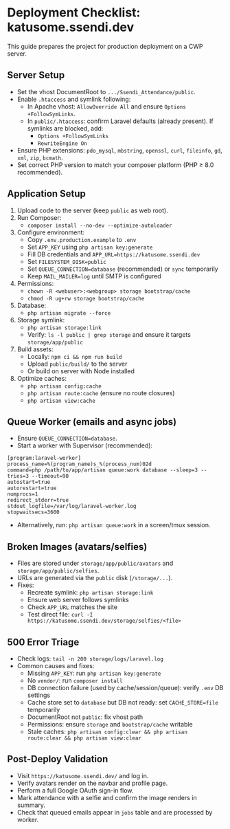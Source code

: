 # Deployment Checklist: katusome.ssendi.dev

This guide prepares the project for production deployment on a CWP server.

## Server Setup
- Set the vhost DocumentRoot to `.../Ssendi_Attendance/public`.
- Enable `.htaccess` and symlink following:
  - In Apache vhost: `AllowOverride All` and ensure `Options +FollowSymLinks`.
  - In `public/.htaccess`: confirm Laravel defaults (already present). If symlinks are blocked, add:
    - `Options +FollowSymLinks`
    - `RewriteEngine On`
- Ensure PHP extensions: `pdo_mysql`, `mbstring`, `openssl`, `curl`, `fileinfo`, `gd`, `xml`, `zip`, `bcmath`.
- Set correct PHP version to match your composer platform (PHP ≥ 8.0 recommended).

## Application Setup
1. Upload code to the server (keep `public` as web root).
2. Run Composer:
   - `composer install --no-dev --optimize-autoloader`
3. Configure environment:
   - Copy `.env.production.example` to `.env`
   - Set `APP_KEY` using `php artisan key:generate`
   - Fill DB credentials and `APP_URL=https://katusome.ssendi.dev`
   - Set `FILESYSTEM_DISK=public`
   - Set `QUEUE_CONNECTION=database` (recommended) or `sync` temporarily
   - Keep `MAIL_MAILER=log` until SMTP is configured
4. Permissions:
   - `chown -R <webuser>:<webgroup> storage bootstrap/cache`
   - `chmod -R ug+rw storage bootstrap/cache`
5. Database:
   - `php artisan migrate --force`
6. Storage symlink:
   - `php artisan storage:link`
   - Verify: `ls -l public | grep storage` and ensure it targets `storage/app/public`
7. Build assets:
   - Locally: `npm ci && npm run build`
   - Upload `public/build/` to the server
   - Or build on server with Node installed
8. Optimize caches:
   - `php artisan config:cache`
   - `php artisan route:cache` (ensure no route closures)
   - `php artisan view:cache`

## Queue Worker (emails and async jobs)
- Ensure `QUEUE_CONNECTION=database`.
- Start a worker with Supervisor (recommended):

```
[program:laravel-worker]
process_name=%(program_name)s_%(process_num)02d
command=php /path/to/app/artisan queue:work database --sleep=3 --tries=3 --timeout=90
autostart=true
autorestart=true
numprocs=1
redirect_stderr=true
stdout_logfile=/var/log/laravel-worker.log
stopwaitsecs=3600
```

- Alternatively, run: `php artisan queue:work` in a screen/tmux session.

## Broken Images (avatars/selfies)
- Files are stored under `storage/app/public/avatars` and `storage/app/public/selfies`.
- URLs are generated via the `public` disk (`/storage/...`).
- Fixes:
  - Recreate symlink: `php artisan storage:link`
  - Ensure web server follows symlinks
  - Check `APP_URL` matches the site
  - Test direct file: `curl -I https://katusome.ssendi.dev/storage/selfies/<file>`

## 500 Error Triage
- Check logs: `tail -n 200 storage/logs/laravel.log`
- Common causes and fixes:
  - Missing `APP_KEY`: run `php artisan key:generate`
  - No `vendor/`: run `composer install`
  - DB connection failure (used by cache/session/queue): verify `.env` DB settings
  - Cache store set to `database` but DB not ready: set `CACHE_STORE=file` temporarily
  - DocumentRoot not `public`: fix vhost path
  - Permissions: ensure `storage` and `bootstrap/cache` writable
  - Stale caches: `php artisan config:clear && php artisan route:clear && php artisan view:clear`

## Post-Deploy Validation
- Visit `https://katusome.ssendi.dev/` and log in.
- Verify avatars render on the navbar and profile page.
- Perform a full Google OAuth sign-in flow.
- Mark attendance with a selfie and confirm the image renders in summary.
- Check that queued emails appear in `jobs` table and are processed by worker.